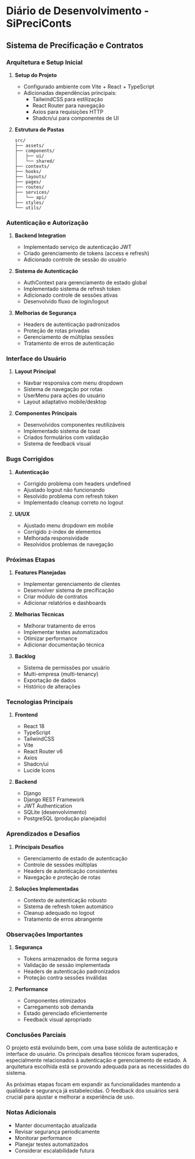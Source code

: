 # Diário de Desenvolvimento - SiPreciConts

## Sistema de Precificação e Contratos

### Arquitetura e Setup Inicial

1. **Setup do Projeto**
   - Configurado ambiente com Vite + React + TypeScript
   - Adicionadas dependências principais:
     - TailwindCSS para estilização
     - React Router para navegação
     - Axios para requisições HTTP
     - Shadcn/ui para componentes de UI

2. **Estrutura de Pastas**
   ```
   src/
   ├── assets/
   ├── components/
   │   ├── ui/
   │   └── shared/
   ├── contexts/
   ├── hooks/
   ├── layouts/
   ├── pages/
   ├── routes/
   ├── services/
   │   └── api/
   ├── styles/
   └── utils/
   ```

### Autenticação e Autorização

1. **Backend Integration**
   - Implementado serviço de autenticação JWT
   - Criado gerenciamento de tokens (access e refresh)
   - Adicionado controle de sessão do usuário

2. **Sistema de Autenticação**
   - AuthContext para gerenciamento de estado global
   - Implementado sistema de refresh token
   - Adicionado controle de sessões ativas
   - Desenvolvido fluxo de login/logout

3. **Melhorias de Segurança**
   - Headers de autenticação padronizados
   - Proteção de rotas privadas
   - Gerenciamento de múltiplas sessões
   - Tratamento de erros de autenticação

### Interface do Usuário

1. **Layout Principal**
   - Navbar responsiva com menu dropdown
   - Sistema de navegação por rotas
   - UserMenu para ações do usuário
   - Layout adaptativo mobile/desktop

2. **Componentes Principais**
   - Desenvolvidos componentes reutilizáveis
   - Implementado sistema de toast
   - Criados formulários com validação
   - Sistema de feedback visual

### Bugs Corrigidos

1. **Autenticação**
   - Corrigido problema com headers undefined
   - Ajustado logout não funcionando
   - Resolvido problema com refresh token
   - Implementado cleanup correto no logout

2. **UI/UX**
   - Ajustado menu dropdown em mobile
   - Corrigido z-index de elementos
   - Melhorada responsividade
   - Resolvidos problemas de navegação

### Próximas Etapas

1. **Features Planejadas**
   - Implementar gerenciamento de clientes
   - Desenvolver sistema de precificação
   - Criar módulo de contratos
   - Adicionar relatórios e dashboards

2. **Melhorias Técnicas**
   - Melhorar tratamento de erros
   - Implementar testes automatizados
   - Otimizar performance
   - Adicionar documentação técnica

3. **Backlog**
   - Sistema de permissões por usuário
   - Multi-empresa (multi-tenancy)
   - Exportação de dados
   - Histórico de alterações

### Tecnologias Principais

1. **Frontend**
   - React 18
   - TypeScript
   - TailwindCSS
   - Vite
   - React Router v6
   - Axios
   - Shadcn/ui
   - Lucide Icons

2. **Backend**
   - Django
   - Django REST Framework
   - JWT Authentication
   - SQLite (desenvolvimento)
   - PostgreSQL (produção planejado)

### Aprendizados e Desafios

1. **Principais Desafios**
   - Gerenciamento de estado de autenticação
   - Controle de sessões múltiplas
   - Headers de autenticação consistentes
   - Navegação e proteção de rotas

2. **Soluções Implementadas**
   - Contexto de autenticação robusto
   - Sistema de refresh token automático
   - Cleanup adequado no logout
   - Tratamento de erros abrangente

### Observações Importantes

1. **Segurança**
   - Tokens armazenados de forma segura
   - Validação de sessão implementada
   - Headers de autenticação padronizados
   - Proteção contra sessões inválidas

2. **Performance**
   - Componentes otimizados
   - Carregamento sob demanda
   - Estado gerenciado eficientemente
   - Feedback visual apropriado

### Conclusões Parciais

O projeto está evoluindo bem, com uma base sólida de autenticação e interface do usuário. Os principais desafios técnicos foram superados, especialmente relacionados à autenticação e gerenciamento de estado. A arquitetura escolhida está se provando adequada para as necessidades do sistema.

As próximas etapas focam em expandir as funcionalidades mantendo a qualidade e segurança já estabelecidas. O feedback dos usuários será crucial para ajustar e melhorar a experiência de uso.

### Notas Adicionais

- Manter documentação atualizada
- Revisar segurança periodicamente
- Monitorar performance
- Planejar testes automatizados
- Considerar escalabilidade futura